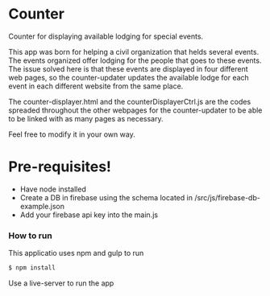 # Counter
Counter for displaying available lodging for special events. 

This app was born for helping a civil organization that helds several events. The events organized offer lodging for the people that goes to these events. The issue solved here is that these events are displayed in four different web pages, so the counter-updater updates the available lodge for each event in each different website from the same place.

The counter-displayer.html and the counterDisplayerCtrl.js are the codes spreaded throughout the other webpages for the counter-updater to be able to be linked with as many pages as necessary.

Feel free to modify it in your own way.

# Pre-requisites!

  - Have node installed
  - Create a DB in firebase using the schema located in /src/js/firebase-db-example.json
  - Add your firebase api key into the main.js

### How to run

This applicatio uses npm and gulp to run

```sh
$ npm install
```

Use a live-server to run the app